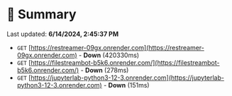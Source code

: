 # 📖 Summary
Last updated: **6/14/2024, 2:45:37 PM**

- `GET` [https://restreamer-09gx.onrender.com](https://restreamer-09gx.onrender.com) - **Down** (420330ms)
- `GET` [https://filestreambot-b5k6.onrender.com/](https://filestreambot-b5k6.onrender.com/) - **Down** (278ms)
- `GET` [https://jupyterlab-python3-12-3.onrender.com](https://jupyterlab-python3-12-3.onrender.com) - **Down** (151ms)
